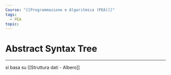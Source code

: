 ```yaml
---
Course: "[[Programmazione e Algoritmica (PEA)]]"
tags:
  - PEA
topic:
---
```


# Abstract Syntax Tree
---

si basa su [[Struttura dati - Albero]]
